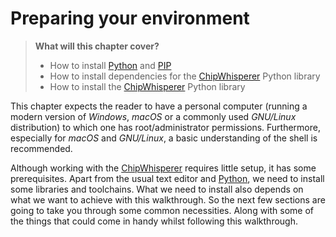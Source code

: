 # Preparing your environment

> **What will this chapter cover?**
>
> * How to install [Python] and [PIP]
> * How to install dependencies for the [ChipWhisperer] Python library
> * How to install the [ChipWhisperer] Python library

This chapter expects the reader to have a personal computer
(running a modern version of *Windows*, *macOS* or a commonly used *GNU/Linux*
distribution) to which one has root/administrator permissions. Furthermore,
especially for *macOS* and *GNU/Linux*, a basic understanding of the shell is
recommended.

Although working with the [ChipWhisperer] requires little setup, it has some
prerequisites. Apart from the usual text editor and [Python], we need to install
some libraries and toolchains. What we need to install also depends on what we
want to achieve with this walkthrough. So the next few sections are going to
take you through some common necessities. Along with some of the things that
could come in handy whilst following this walkthrough.

[Python]: https://en.wikipedia.org/wiki/Python_(programming_language)
[pip]: https://pypi.org/project/pip/
[C]: https://en.wikipedia.org/wiki/Python_(programming_language)
[RSA]: https://en.wikipedia.org/wiki/RSA_(cryptosystem)
[Power analysis]: https://en.wikipedia.org/wiki/Power_analysis
[ChipWhisperer]: https://github.com/newaetech/chipwhisperer
[Side-Channel analysis]: https://en.wikipedia.org/wiki/Side-channel_attack
